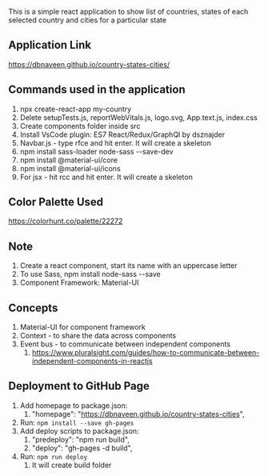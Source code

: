
This is a simple react application to show list of countries, states of each selected country 
and cities for a particular state


## Application Link

https://dbnaveen.github.io/country-states-cities/

## Commands used in the application

1. npx create-react-app my-country
2. Delete setupTests.js, reportWebVitals.js, logo.svg, App.text.js, index.css
3. Create components folder inside src
4. Install VsCode plugin: ES7 React/Redux/GraphQl by dsznajder
5. Navbar.js - type rfce and hit enter. It will create a skeleton
6. npm install sass-loader node-sass --save-dev
7. npm install @material-ui/core
8. npm install @material-ui/icons
9. For jsx - hit rcc and hit enter. It will create a skeleton

## Color Palette Used

https://colorhunt.co/palette/22272

## Note
1. Create a react component, start its name with an uppercase letter
2. To use Sass, npm install node-sass --save
3. Component Framework: Material-UI

## Concepts

1. Material-UI for component framework
2. Context - to share the data across components
3. Event bus - to communicate between independent components
    1. https://www.pluralsight.com/guides/how-to-communicate-between-independent-components-in-reactjs

## Deployment to GitHub Page

1. Add homepage to package.json:
    1. "homepage": "https://dbnaveen.github.io/country-states-cities",
2. Run: `npm install --save gh-pages`
3. Add deploy scripts to package.json:
    1. "predeploy": "npm run build",
    2. "deploy": "gh-pages -d build",
4. Run: `npm run deploy`
    1. It will create build folder


